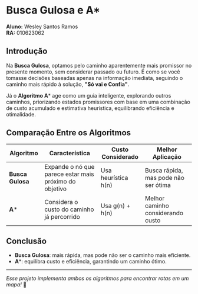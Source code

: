 # Busca Gulosa e A*

**Aluno:** Wesley Santos Ramos  
**RA:** 010623062  

## Introdução
Na **Busca Gulosa**, optamos pelo caminho aparentemente mais promissor no presente momento, sem considerar passado ou futuro. É como se você tomasse decisões baseadas apenas na informação imediata, seguindo o caminho mais rápido à solução, **"Só vai e Confia"**.

Já o **Algoritmo A*** age como um guia inteligente, explorando outros caminhos, priorizando estados promissores com base em uma combinação de custo acumulado e estimativa heurística, equilibrando eficiência e otimalidade.

## Comparação Entre os Algoritmos

| Algoritmo  | Característica  | Custo Considerado  | Melhor Aplicação  |
|------------|----------------|--------------------|------------------|
| **Busca Gulosa** | Expande o nó que parece estar mais próximo do objetivo | Usa heurística h(n) | Busca rápida, mas pode não ser ótima |
| **A*** | Considera o custo do caminho já percorrido | Usa g(n) + h(n) | Melhor caminho considerando custo |

## Conclusão
- **Busca Gulosa**: mais rápida, mas pode não ser o caminho mais eficiente.  
- **A***: equilibra custo e eficiência, garantindo um caminho ótimo.  

---

*Esse projeto implementa ambos os algoritmos para encontrar rotas em um mapa!* 🚀
